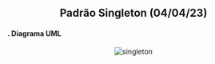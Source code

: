 <h2 align=center>Padrão Singleton (04/04/23)</h2>


<h4>. Diagrama UML</h4>

<div align="center">

  ![singleton](https://user-images.githubusercontent.com/26208169/229823451-d727b54e-a2e4-41f9-9e93-af9480f242f0.png)

</div>
